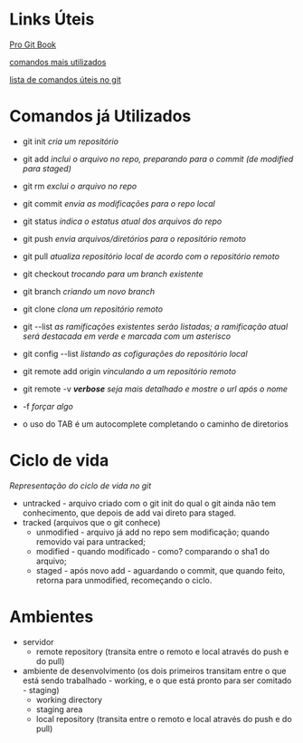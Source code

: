 # Links Úteis

[Pro Git Book](https://git-scm.com/book/pt-br/v2/Come%C3%A7ando-Sobre-Controle-de-Vers%C3%A3o)

[comandos mais utilizados](https://woliveiras.com.br/posts/comandos-mais-utilizados-no-git/)

[lista de comandos úteis no git](https://gist.github.com/leocomelli/2545add34e4fec21ec16)

# Comandos já Utilizados

 - git init *cria um repositório*
 - git add *inclui o arquivo no repo, preparando para o commit (de modified para staged)*
 - git rm *exclui o arquivo no repo*
 - git commit *envia as modificações para o repo local*
 - git status *indica o estatus atual dos arquivos do repo*
 - git push *envia arquivos/diretórios para o repositório remoto*
 - git pull *atualiza repositório local de acordo com o repositório remoto*
 - git checkout *trocando para um branch existente*
 - git branch *criando um novo branch*
 - git clone *clona um repositório remoto*
 - git --list *as ramificações existentes serão listadas; a ramificação atual será destacada em verde e marcada com um asterisco*
 - git config --list *listando as cofigurações do repositório local*
 - git remote add origin *vinculando a um repositório remoto*
 - git remote -v _**verbose** seja mais detalhado e mostre o url após o nome_
 - -f *forçar algo*

 - o uso do TAB é um autocomplete completando o caminho de diretorios

# Ciclo de vida

*Representação do ciclo de vida no git*

* untracked - arquivo criado com o git init do qual o git ainda não tem conhecimento, que depois de add vai direto para staged.
* tracked (arquivos que o git conhece)
    * unmodified - arquivo já add no repo sem modificação; quando removido vai para untracked;
    * modified - quando modificado - como? comparando o sha1 do arquivo;
    * staged - após novo add - aguardando o commit, que quando feito, retorna para unmodified, recomeçando o ciclo.

# Ambientes

 - servidor
    - remote repository (transita entre o remoto e local através do push e do pull)
 - ambiente de desenvolvimento (os dois primeiros transitam entre o que está sendo trabalhado - working, e o que está pronto para ser comitado - staging)
    - working directory
    - staging area
    - local repository (transita entre o remoto e local através do push e do pull)

